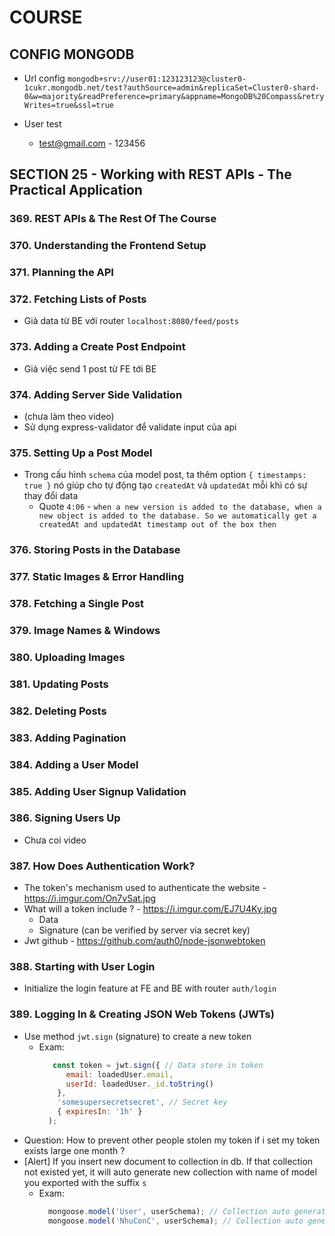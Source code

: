 # COURSE

## CONFIG MONGODB

- Url config `mongodb+srv://user01:123123123@cluster0-1cukr.mongodb.net/test?authSource=admin&replicaSet=Cluster0-shard-0&w=majority&readPreference=primary&appname=MongoDB%20Compass&retryWrites=true&ssl=true`

- User test
  - test@gmail.com - 123456

## SECTION 25 - Working with REST APIs - The Practical Application

### 369. REST APIs & The Rest Of The Course 

### 370. Understanding the Frontend Setup

### 371. Planning the API

### 372. Fetching Lists of Posts 

- Giả data từ BE với router `localhost:8080/feed/posts` 

### 373. Adding a Create Post Endpoint 

- Giả việc send 1 post từ FE tới BE

### 374. Adding Server Side Validation 

- (chưa làm theo video)
- Sử dụng express-validator để validate input của api 

### 375. Setting Up a Post Model

- Trong cấu hình `schema` của model post, ta thêm option `{ timestamps: true }` nó giúp cho tự động tạo `createdAt` và `updatedAt` mỗi khi có sự thay đổi data
  - Quote `4:06` - `when a new version is added to the database, when a new object is added to the database. So we automatically get a createdAt and updatedAt timestamp out of the box then` 

### 376. Storing Posts in the Database
### 377. Static Images & Error Handling
### 378. Fetching a Single Post
### 379. Image Names & Windows
### 380. Uploading Images
### 381. Updating Posts 
### 382. Deleting Posts 
### 383. Adding Pagination 
### 384. Adding a User Model 
### 385. Adding User Signup Validation 
### 386. Signing Users Up 

- Chưa coi video

### 387. How Does Authentication Work? 

- The token's mechanism used to authenticate the website - https://i.imgur.com/On7vSat.jpg 
- What will a token include ? - https://i.imgur.com/EJ7U4Ky.jpg 
  - Data
  - Signature (can be verified by server via secret key)
- Jwt github - https://github.com/auth0/node-jsonwebtoken

### 388. Starting with User Login

- Initialize the login feature at FE and BE with router `auth/login`

### 389. Logging In & Creating JSON Web Tokens (JWTs)

- Use method `jwt.sign` (signature) to create a new token
  - Exam:
    ```javascript
       const token = jwt.sign({ // Data store in token
          email: loadedUser.email,
          userId: loadedUser._id.toString()
        },
        'somesupersecretsecret', // Secret key
        { expiresIn: '1h' }
      );
    ```
- Question: How to prevent other people stolen my token if i set my token exists large one month ?
- [Alert] If you insert new document to collection in db. If that collection not existed yet, it will auto generate new collection with name of model you exported with the suffix `s`
  - Exam: 
    ```javascript
      mongoose.model('User', userSchema); // Collection auto generate with name `users`
      mongoose.model('NhuConC', userSchema); // Collection auto generate with name `nhuconcs`
    ```


